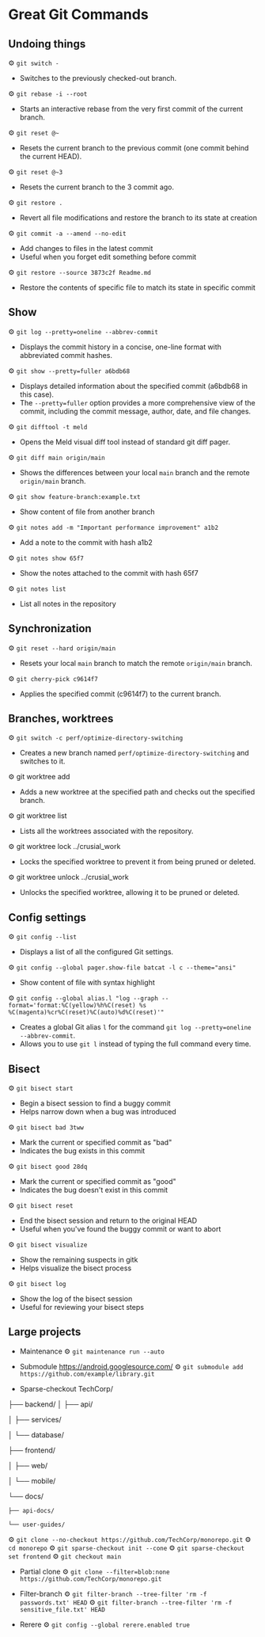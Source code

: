 # Great Git Commands

## Undoing things
⚙️ `git switch -`
- Switches to the previously checked-out branch.

⚙️ `git rebase -i --root`
- Starts an interactive rebase from the very first commit of the current branch.

⚙️ `git reset @~`
- Resets the current branch to the previous commit (one commit behind the current HEAD).

⚙️ `git reset @~3`
- Resets the current branch to the 3 commit ago.

⚙️ `git restore .`
- Revert all file modifications and restore the branch to its state at creation

⚙️ `git commit -a --amend --no-edit`
- Add changes to files in the latest commit
- Useful when you forget edit something before commit

⚙️ `git restore --source 3873c2f Readme.md`
- Restore the contents of specific file to match its state in specific commit

## Show 
⚙️ `git log --pretty=oneline --abbrev-commit`
* Displays the commit history in a concise, one-line format with abbreviated commit hashes.

⚙️ `git show --pretty=fuller a6bdb68`
- Displays detailed information about the specified commit (a6bdb68 in this case).
- The `--pretty=fuller` option provides a more comprehensive view of the commit, including the commit message, author, date, and file changes.

⚙️ `git difftool -t meld`
- Opens the Meld visual diff tool instead of standard git diff pager.

⚙️ `git diff main origin/main`
- Shows the differences between your local `main` branch and the remote `origin/main` branch.

⚙️ `git show feature-branch:example.txt`
- Show content of file from another branch

⚙️ `git notes add -m "Important performance improvement" a1b2`
- Add a note to the commit with hash a1b2

⚙️ `git notes show 65f7`
- Show the notes attached to the commit with hash 65f7

⚙️ `git notes list`
- List all notes in the repository

## Synchronization 
⚙️ `git reset --hard origin/main`
- Resets your local `main` branch to match the remote `origin/main` branch.

⚙️ `git cherry-pick c9614f7`
- Applies the specified commit (c9614f7) to the current branch.

## Branches, worktrees
⚙️ `git switch -c perf/optimize-directory-switching`
- Creates a new branch named `perf/optimize-directory-switching` and switches to it.

⚙️ git worktree add <path> <branch>
- Adds a new worktree at the specified path and checks out the specified branch. 

⚙️ git worktree list
- Lists all the worktrees associated with the repository.

⚙️ git worktree lock ../crusial_work
- Locks the specified worktree to prevent it from being pruned or deleted.

⚙️ git worktree unlock ../crusial_work
- Unlocks the specified worktree, allowing it to be pruned or deleted.

## Config settings
⚙️ `git config --list`
- Displays a list of all the configured Git settings.

⚙️ `git config --global pager.show-file batcat -l c --theme="ansi"`
- Show content of file with syntax highlight

⚙️ `git config --global alias.l "log --graph --format='format:%C(yellow)%h%C(reset) %s %C(magenta)%cr%C(reset)%C(auto)%d%C(reset)'"`
- Creates a global Git alias `l` for the command `git log --pretty=oneline --abbrev-commit`.
- Allows you to use `git l` instead of typing the full command every time.


## Bisect
⚙️ `git bisect start`
- Begin a bisect session to find a buggy commit
- Helps narrow down when a bug was introduced

⚙️ `git bisect bad 3tww`
- Mark the current or specified commit as "bad"
- Indicates the bug exists in this commit

⚙️ `git bisect good 28dq`
- Mark the current or specified commit as "good"
- Indicates the bug doesn't exist in this commit

⚙️ `git bisect reset`
- End the bisect session and return to the original HEAD
- Useful when you've found the buggy commit or want to abort

⚙️ `git bisect visualize`
- Show the remaining suspects in gitk
- Helps visualize the bisect process

⚙️ `git bisect log`
- Show the log of the bisect session
- Useful for reviewing your bisect steps

## Large projects
- Maintenance
  ⚙️ `git maintenance run --auto`

- Submodule
  https://android.googlesource.com/
  ⚙️ `git submodule add https://github.com/example/library.git`

- Sparse-checkout
  TechCorp/

├── backend/
│   ├── api/

│   ├── services/

│   └── database/

├── frontend/

│   ├── web/

│   └── mobile/

└── docs/

    ├── api-docs/

    └── user-guides/

  ⚙️ `git clone --no-checkout https://github.com/TechCorp/monorepo.git`
  ⚙️ `cd monorepo`
  ⚙️ `git sparse-checkout init --cone`
  ⚙️ `git sparse-checkout set frontend`
  ⚙️ `git checkout main`


- Partial clone
  ⚙️ `git clone --filter=blob:none  https://github.com/TechCorp/monorepo.git`



- Filter-branch
  ⚙️ `git filter-branch --tree-filter 'rm -f passwords.txt' HEAD`
  ⚙️ `git filter-branch --tree-filter 'rm -f sensitive_file.txt' HEAD`


- Rerere
  ⚙️ `git config --global rerere.enabled true`
